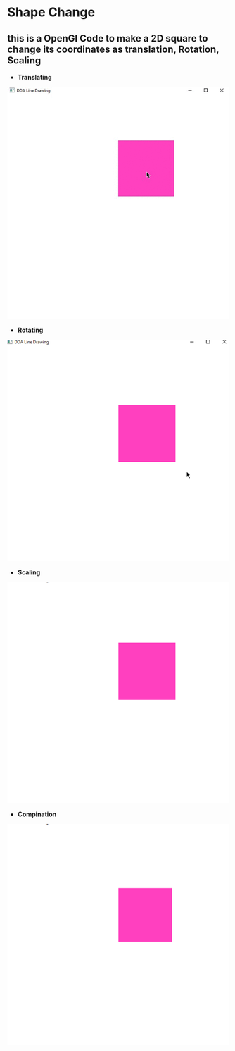 # Shape Change
## this is a OpenGl Code to make a 2D square to change its coordinates as translation, Rotation, Scaling

* __Translating__

![screenshot here](/screens/trans1.gif)

* __Rotating__

![screenshot here](/screens/rotate.gif)

* __Scaling__

![screenshot here](/screens/scale.gif)

* __Compination__

![screenshot here](/screens/compine.gif)
